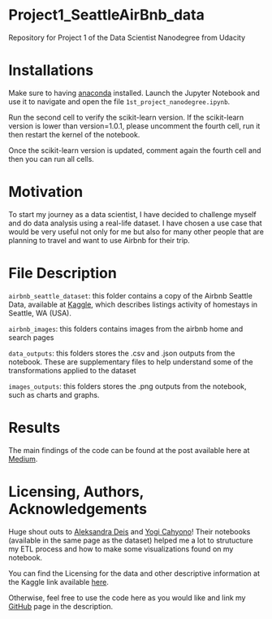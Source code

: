 # Project1_SeattleAirBnb_data
Repository for Project 1 of the Data Scientist Nanodegree from Udacity

# Installations
Make sure to having [anaconda](https://www.anaconda.com/products/individual) installed.
Launch the Jupyter Notebook and use it to navigate and open the file `1st_project_nanodegree.ipynb`.

Run the second cell to verify the scikit-learn version.
If the scikit-learn version is lower than version=1.0.1,
please uncomment the fourth cell, run it then restart the kernel of the notebook.

Once the scikit-learn version is updated, comment again the fourth cell and then you can run all cells.

# Motivation
To start my journey as a data scientist, I have decided to challenge myself and do data analysis using a real-life dataset.
I have chosen a use case that would be very useful not only for me but also for many other people that are planning to travel and want to use Airbnb for their trip.

# File Description
`airbnb_seattle_dataset`: this folder contains a copy of the Airbnb Seattle Data, available at [Kaggle](https://www.kaggle.com/airbnb/seattle), which describes listings activity of homestays in Seattle, WA (USA).

`airbnb_images`: this folders contains images from the airbnb home and search pages

`data_outputs`: this folders stores the .csv and .json outputs from the notebook. These are supplementary files to help understand some of the transformations applied to the dataset

`images_outputs`: this folders stores the .png outputs from the notebook, such as charts and graphs.

# Results
The main findings of the code can be found at the post available here at [Medium](https://medium.com/@marcelo.a.estevam/using-data-science-to-find-better-accommodation-in-seattle-5bb42fa288ff).

# Licensing, Authors, Acknowledgements
Huge shout outs to [Aleksandra Deis](https://www.kaggle.com/aleksandradeis) and [Yogi Cahyono](https://www.kaggle.com/yogi045)! Their notebooks (available in the same page as the dataset) helped me a lot to strutucture my ETL process and how to make some visualizations found on my notebook.

You can find the Licensing for the data and other descriptive information at the Kaggle link available [here](https://www.kaggle.com/airbnb/seattle). 

Otherwise, feel free to use the code here as you would like and link my [GitHub](https://github.com/marceloestevam) page in the description.
